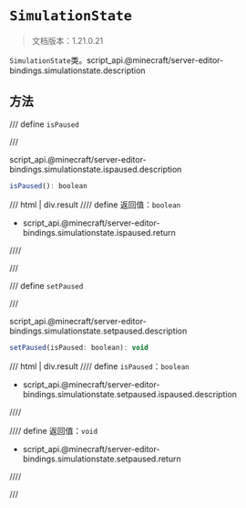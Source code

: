# `SimulationState`

> 文档版本：1.21.0.21

`SimulationState`类。script_api.@minecraft/server-editor-bindings.simulationstate.description

## 方法

/// define
`isPaused`


///

script_api.@minecraft/server-editor-bindings.simulationstate.ispaused.description

```js
isPaused(): boolean
```

/// html | div.result
//// define
返回值：`boolean`

- script_api.@minecraft/server-editor-bindings.simulationstate.ispaused.return


////

///


/// define
`setPaused`


///

script_api.@minecraft/server-editor-bindings.simulationstate.setpaused.description

```js
setPaused(isPaused: boolean): void
```

/// html | div.result
//// define
`isPaused`：`boolean`

- script_api.@minecraft/server-editor-bindings.simulationstate.setpaused.ispaused.description


////

//// define
返回值：`void`

- script_api.@minecraft/server-editor-bindings.simulationstate.setpaused.return


////

///

